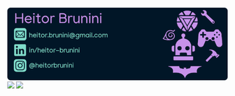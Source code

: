 

<img src="github.png"/><br>
  <img height="188em" src="https://github-readme-stats.vercel.app/api?username=heitorbrunini&show_icons=true&theme=nightowl&include_all_commits=true&count_private=true"/>
  <img height="188em" src="https://github-readme-stats.vercel.app/api/top-langs/?username=heitorbrunini&layout=compact&langs_count=7&theme=nightowl"/>

